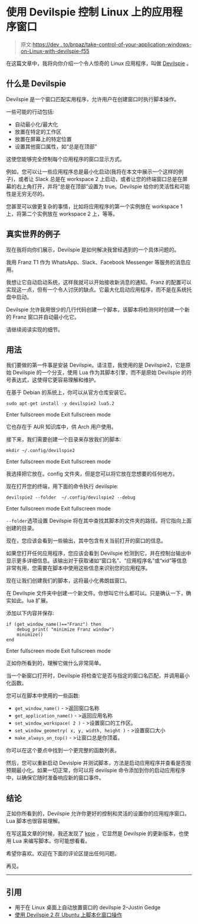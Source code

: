 # 使用 Devilspie 控制 Linux 上的应用程序窗口

> 原文:[https://dev . to/brpaz/take-control-of-your-application-windows-on-Linux-with-devilspie-f55](https://dev.to/brpaz/take-control-of-your-application-windows-on-linux-with-devilspie-f55)

在这篇文章中，我将向你介绍一个令人惊奇的 Linux 应用程序，叫做 [Devilspie](http://www.nongnu.org/devilspie2/) 。

## 什么是 Devilspie

Devilspie 是一个窗口匹配实用程序，允许用户在创建窗口时执行脚本操作。

一些可能的行动包括:

*   自动最小化/最大化
*   放置在特定的工作区
*   放置在屏幕上的特定位置
*   设置其他窗口属性，如“总是在顶部”

这使您能够完全控制每个应用程序的窗口显示方式。

例如，您可以让一些应用程序总是最小化启动(我将在本文中展示一个这样的例子)，或者让 Slack 总是在 workspace 2 上启动，或者让您的终端窗口总是在屏幕的右上角打开，并将“总是在顶部”设置为 true。Devilspie 给你的灵活性和可能性是无穷无尽的。

您甚至可以做更复杂的事情，比如将应用程序的第一个实例放在 workspace 1 上，将第二个实例放在 workspace 2 上，等等。

## 真实世界的例子

现在我将向你们展示，Devilspie 是如何解决我曾经遇到的一个具体问题的。

我用 Franz T1 作为 WhatsApp、Slack、Facebook Messenger 等服务的消息应用。

我想让它自动启动系统，这样我就可以开始接收新消息的通知。Franz 的配置可以实现这一点，但有一个令人讨厌的缺点。它最大化启动应用程序，而不是在系统托盘中启动。

Devilspie 允许我用很少的几行代码创建一个脚本，该脚本将检测何时创建一个新的 Franz 窗口并自动最小化它。

请继续阅读实现的细节。

## 用法

我们要做的第一件事是安装 Devilspie。请注意，我使用的是 Devilspie2，它是原始 Devilspie 的一个分支，使用 Lua 作为其脚本引擎，而不是原始 Devilspie 的符号表达式，这使得它更容易理解和维护。

在基于 Debian 的系统上，你可以从官方仓库安装它。

```
sudo apt-get install -y devilspie2 lua5.2 
```

Enter fullscreen mode Exit fullscreen mode

它也存在于 AUR 知识库中，供 Arch 用户使用。

接下来，我们需要创建一个目录来存放我们的脚本:

```
mkdir ~/.config/devilspie2 
```

Enter fullscreen mode Exit fullscreen mode

我选择把它放在。config 文件夹，但是您可以将它放在您想要的任何地方。

现在打开您的终端，用下面的命令执行 devilspie:

```
devilspie2 --folder  ~/.config/devilspie2 --debug 
```

Enter fullscreen mode Exit fullscreen mode

`--folder`选项设置 Devilspie 将在其中查找其脚本的文件夹的路径。将它指向上面创建的目录。

现在，您应该会看到一些输出，其中包含有关当前打开的窗口的信息。

如果您打开任何应用程序，您应该会看到 Devilspie 检测到它，并在控制台输出中显示更多详细信息。该输出对于获取诸如“窗口名”、“应用程序名”或“xid”等信息非常有用，您需要在脚本中使用这些信息来识别您的应用程序。

现在让我们创建我们的脚本，这将最小化弗朗兹窗口。

在 Devilspie 文件夹中创建一个新文件。你想叫它什么都可以。只是确认一下，确实如此。lua 扩展。

添加以下内容并保存:

```
if (get_window_name()=="Franz") then
    debug_print( "minimize Franz window")
    minimize()
end 
```

Enter fullscreen mode Exit fullscreen mode

正如你所看到的，理解它做什么非常简单。

当一个新窗口打开时，Devilspie 将检查它是否与指定的窗口名匹配，并调用最小化函数。

您可以在脚本中使用的一些函数:

*   `get_window_name()` - >返回窗口名称
*   `get_application_name()` - >返回应用名称
*   `set_window_workspace( 2 )` - >设置窗口的工作区。
*   `set_window_geometry( x, y, width, height )` - >设置窗口大小
*   `make_always_on_top()` - >让窗口总是你顶着。

你可以在这个要点中找到一个更完整的函数列表。

然后，您可以重新启动 Devislpie 并测试脚本，方法是启动应用程序并查看是否按预期最小化。如果一切正常，你可以将 devilspie 命令添加到你的启动应用程序中，以确保它随时准备响应新的窗口事件。

## 结论

正如你所看到的，Devilspie 允许你更好的控制和灵活的设置你的应用程序窗口。Lua 脚本也很容易理解。

在写这篇文章的时候，我还发现了 [kpie](https://github.com/skx/kpie) ，它显然是 Devilspie 的更新版本，也使用 Lua 来编写脚本。你可能想看看。

希望你喜欢。欢迎在下面的评论区提出任何问题。

再见。

* * *

## 引用

*   用于在 Linux 桌面上自动放置窗口的 devilspie 2–Justin Gedge
*   [使用 Devilspie 2 在 Ubuntu 上脚本化窗口操作](https://www.howtoforge.com/tutorial/ubuntu-desktop-devilspie-2/)